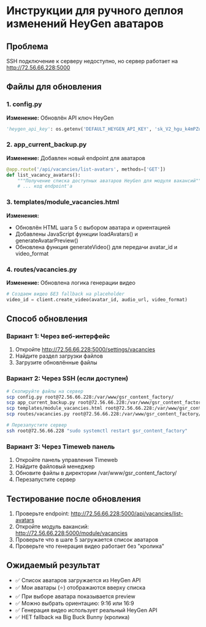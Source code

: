 # Инструкции для ручного деплоя изменений HeyGen аватаров

## Проблема
SSH подключение к серверу недоступно, но сервер работает на http://72.56.66.228:5000

## Файлы для обновления

### 1. config.py
**Изменение:** Обновлён API ключ HeyGen
```python
'heygen_api_key': os.getenv('DEFAULT_HEYGEN_API_KEY', 'sk_V2_hgu_k4mPZuZ8zWs_hyLcthEgFcLFgOT7SRGNtPnC9N6Nwt2z'),
```

### 2. app_current_backup.py
**Изменение:** Добавлен новый endpoint для аватаров
```python
@app.route('/api/vacancies/list-avatars', methods=['GET'])
def list_vacancy_avatars():
    """Получение списка доступных аватаров HeyGen для модуля вакансий"""
    # ... код endpoint'а
```

### 3. templates/module_vacancies.html
**Изменения:**
- Обновлён HTML шага 5 с выбором аватара и ориентацией
- Добавлены JavaScript функции loadAvatars() и generateAvatarPreview()
- Обновлена функция generateVideo() для передачи avatar_id и video_format

### 4. routes/vacancies.py
**Изменение:** Обновлена логика генерации видео
```python
# Создаем видео БЕЗ fallback на placeholder
video_id = client.create_video(avatar_id, audio_url, video_format)
```

## Способ обновления

### Вариант 1: Через веб-интерфейс
1. Откройте http://72.56.66.228:5000/settings/vacancies
2. Найдите раздел загрузки файлов
3. Загрузите обновлённые файлы

### Вариант 2: Через SSH (если доступен)
```bash
# Скопируйте файлы на сервер
scp config.py root@72.56.66.228:/var/www/gsr_content_factory/
scp app_current_backup.py root@72.56.66.228:/var/www/gsr_content_factory/
scp templates/module_vacancies.html root@72.56.66.228:/var/www/gsr_content_factory/templates/
scp routes/vacancies.py root@72.56.66.228:/var/www/gsr_content_factory/routes/

# Перезапустите сервер
ssh root@72.56.66.228 "sudo systemctl restart gsr_content_factory"
```

### Вариант 3: Через Timeweb панель
1. Откройте панель управления Timeweb
2. Найдите файловый менеджер
3. Обновите файлы в директории /var/www/gsr_content_factory/
4. Перезапустите сервер

## Тестирование после обновления

1. Проверьте endpoint: http://72.56.66.228:5000/api/vacancies/list-avatars
2. Откройте модуль вакансий: http://72.56.66.228:5000/module/vacancies
3. Проверьте что в шаге 5 загружается список аватаров
4. Проверьте что генерация видео работает без "кролика"

## Ожидаемый результат

- ✅ Список аватаров загружается из HeyGen API
- ✅ Мои аватары (⭐) отображаются вверху списка  
- ✅ При выборе аватара показывается preview
- ✅ Можно выбрать ориентацию: 9:16 или 16:9
- ✅ Генерация видео использует реальный HeyGen API
- ✅ НЕТ fallback на Big Buck Bunny (кролика)